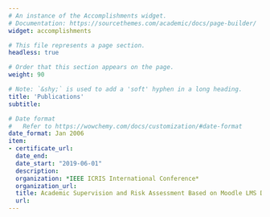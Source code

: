 ```yaml
---
# An instance of the Accomplishments widget.
# Documentation: https://sourcethemes.com/academic/docs/page-builder/
widget: accomplishments

# This file represents a page section.
headless: true

# Order that this section appears on the page.
weight: 90

# Note: `&shy;` is used to add a 'soft' hyphen in a long heading.
title: 'Publications'
subtitle:

# Date format
#   Refer to https://wowchemy.com/docs/customization/#date-format
date_format: Jan 2006
item:
- certificate_url: 
  date_end: 
  date_start: "2019-06-01"
  description: 
  organization: *IEEE ICRIS International Conference*
  organization_url: 
  title: Academic Supervision and Risk Assessment Based on Moodle LMS Data
  url: 
---
```

